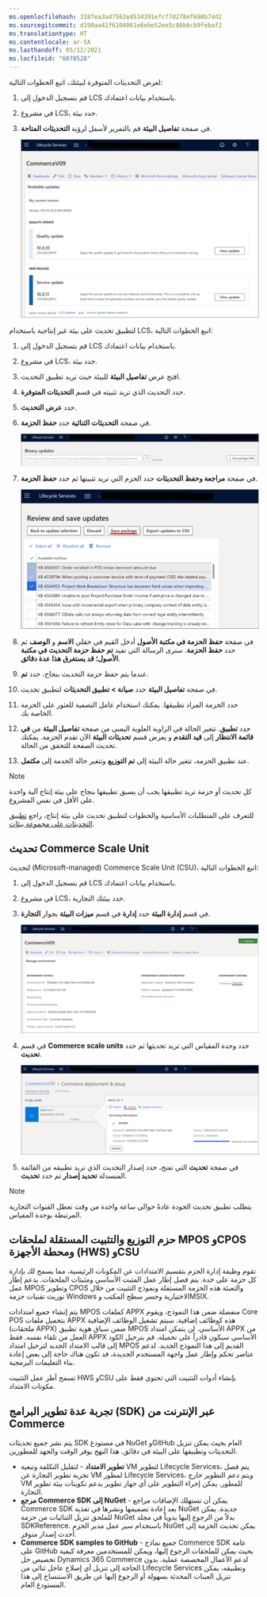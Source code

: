 ```yaml
---
ms.openlocfilehash: 318fea3ad7562e4534391efcf7d278ef698b74d2
ms.sourcegitcommit: d190aa41f6104061e6ebe52ee5c86b6cb9febaf2
ms.translationtype: HT
ms.contentlocale: ar-SA
ms.lasthandoff: 05/12/2021
ms.locfileid: "6070528"
---
```

لعرض التحديثات المتوفرة لبيئتك، اتبع الخطوات التالية:

1. قم بتسجيل الدخول إلى LCS باستخدام بيانات اعتمادك.
2. في مشروع LCS، حدد بيئة.
3. في صفحة **تفاصيل البيئة** قم بالتمرير لأسفل لرؤية **التحديثات المتاحة**.

    [![لقطة شاشة لصفحة التحديثات المتوفرة في LCS](../media/available-updates-ss.jpg)](../media/available-updates-ss.jpg#lightbox)
 

لتطبيق تحديث على بيئة غير إنتاجية باستخدام LCS، اتبع الخطوات التالية:

1. قم بتسجيل الدخول إلى LCS باستخدام بيانات اعتمادك.
2. في مشروع LCS، حدد بيئة.
3. افتح عرض **تفاصيل البيئة** للبيئة حيث تريد تطبيق التحديث.
4. حدد التحديث الذي تريد تثبيته في قسم **التحديثات المتوفرة**.
5. حدد **عرض التحديث**.
6. في صفحة **التحديثات الثنائية** حدد **حفظ الحزمة**.

    ![لقطة شاشة لقسم التحديثات الثنائية](../media/binary-updates-ss.jpg)
 
7. في صفحة **مراجعة وحفظ التحديثات** حدد الحزم التي تريد تثبيتها ثم حدد **حفظ الحزمة**.

    ![لقطة شاشة لمثال لصفحة مراجعة التحديثات وحفظها](../media/review-save-updates-ss.jpg)
 
8. في صفحة **حفظ الحزمة في مكتبة الأصول** أدخل القيم في حقلي **الاسم** و **الوصف** ثم حدد **حفظ الحزمة**. سترى الرسالة التي تفيد **تم حفظ حزمة التحديث في مكتبة الأصول؛ قد يستغرق هذا عدة دقائق**. 
9. عندما يتم حفظ حزمة التحديث بنجاح، حدد **تم**. 
10. في صفحة **تفاصيل البيئة** حدد **صيانة > تطبيق التحديثات** لتطبيق تحديث.
11. حدد الحزمة المراد تطبيقها. يمكنك استخدام عامل التصفية للعثور على الحزمة الخاصة بك.
12. حدد **تطبيق**. تتغير الحالة في الزاوية العلوية اليمنى من صفحة **تفاصيل البيئة** من **في قائمة الانتظار** إلى **قيد التقدم** و يعرض قسم **تحديثات البيئة** الآن تقدم الحزمة. يمكنك تحديث الصفحة للتحقق من الحالة.
13. عند تطبيق الحزمة، تتغير حالة البيئة إلى **تم التوزيع** وتتغير حالة الخدمة إلى **مكتمل**.

> [!NOTE]
> كل تحديث أو حزمة تريد تطبيقها يجب أن يسبق تطبيقها بنجاح على بيئة إنتاج آلية واحدة على الأقل في نفس المشروع.

للتعرف على المتطلبات الأساسية والخطوات لتطبيق تحديث على بيئة إنتاج، راجع [تطبيق التحديثات على مجموعة بيئات](https://docs.microsoft.com/dynamics365/fin-ops-core/dev-itpro/deployment/apply-deployable-package-system#apply-a-package-to-a-production-environment-by-using-lcs/?azure-portal=true).

## <a name="update-a-commerce-scale-unit"></a>تحديث Commerce Scale Unit 

لتحديث (Microsoft-managed) Commerce Scale Unit (CSU)، اتبع الخطوات التالية:

1. قم بتسجيل الدخول إلى LCS باستخدام بيانات اعتمادك.

2. في مشروع LCS، حدد بيئتك التجارية.

3. في قسم **إدارة البيئة** حدد **إدارة** في قسم **ميزات البيئة** بجوار **التجارة**.

    [![لقطة شاشة لمثال لوظيفة الإدارة](../media/update-manage-ss.jpg)](../media/update-manage-ss.jpg#lightbox)
    
4. في قسم **Commerce scale units** حدد وحدة المقياس التي تريد تحديثها ثم حدد **تحديث**.

    [![لقطة شاشة لتحديث Commerce scale unit](../media/update-commerce-scale-unit-ss.jpg)](../media/update-commerce-scale-unit-ss.jpg#lightbox)
    
5. في صفحة **تحديث** التي تفتح، حدد إصدار التحديث الذي تريد تطبيقه من القائمة المنسدلة **تحديد إصدار** ثم حدد **تحديث**. 

> [!NOTE]
> يتطلب تطبيق تحديث الجودة عادةً حوالي ساعة واحدة من وقت تعطل القنوات التجارية المرتبطة بوحدة المقياس.


## <a name="independent-deployment-and-installation-packages-for-mpos-cpos-hardware-station-hws-and-csu-extensions"></a>حزم التوزيع والتثبيت المستقلة لملحقات MPOS وCPOS ومحطة الأجهزة (HWS) وCSU
تقوم وظيفة إدارة الحزم بتقسيم الامتدادات عن المكونات الرئيسية، مما يسمح لك بإدارة كل حزمة على حدة. يتم فصل إطار عمل المثبت الأساسي ومثبتات الملحقات.  يدعم إطار عمل MPOS وتطوير CPOS والتعبئة هذه الحزمة المستقلة ونموذج التثبيت من خلال توريث تقنيات حزمة Windows الاختيارية وجسر سطح المكتب وMSIX.
 
يتم إنشاء جميع امتدادات MPOS كملفات APPX منفصلة ضمن هذا النموذج، ويقوم Core POS بتحميل ملفات APPX هذه كوظائف إضافية. سيتم تشغيل الوظائف الإضافية (ملحقات APPX) ضمن سياق هوية تطبيق MPOS الأساسي. لن يتمكن امتداد APPX من العمل من تلقاء نفسه. فقط APPX الأساسي سيكون قادراً على تحميله. قم بترحيل الكود إلى قالب الامتداد الجديد لترحيل امتداد MPOS القديم إلى هذا النموذج الجديد. لدعم عناصر تحكم وإطار عمل واجهة المستخدم الجديدة، قد تكون هناك حاجة إلى بعض إعادة بناء التعليمات البرمجية.

تسمح أطر عمل التثبيت HWS وCSU بإنشاء أدوات التثبيت التي تحتوي فقط على مكونات الامتداد.

## <a name="commerce-online-software-development-kit-sdk-experience"></a>تجربة عدة تطوير البرامج (SDK) عبر الإنترنت من Commerce
يتم نشر جميع تحديثات SDK في مستودع NuGet وGitHub العام بحيث يمكن تنزيل التحديثات وتطبيقها على البيئة في دقائق. هذا النهج يوفر الوقت والجهد للمطورين.

- **تطوير الامتداد** - لتقليل التكلفة وتبعية VM لتطوير Lifecycle Services، يتم فصل تجربة تطوير التجارة عن VM لمطور Lifecycle Services، ويتم دعم التطوير خارج VM للمطور. يمكن إجراء التطوير على أي جهاز تطوير يدعم تكوينات بيئة تطوير التجارة.
- **مرجع Commerce SDK إلى NuGet** - يمكن أن تستهلك الإضافات مراجع Commerce SDK بعد إعادة تصميمها ونشرها في تغذية NuGet جديدة. يمكن للملحق تنزيل الثنائيات من حزمة NuGet بدلاً من الرجوع إليها يدوياً في مجلد SDKReference. باستخدام سير عمل مدير الحزم NuGet يمكن تحديث الحزمة إلى أحدث إصدار متوفر.
- **Commerce SDK samples to GitHub** - جميع نماذج Commerce SDK عامة على GitHub بحيث يمكن للملحقات الرجوع إليها، ويمكن للمستخدمين معرفة كيفية تخصيص حل Dynamics 365 Commerce لدعم الأعمال المخصصة عملية. بدون الحاجة إلى تنزيل أي إصلاح عاجل ثنائي من Lifecycle Services وتطبيقه، يمكن تنزيل العينات المحدثة بسهولة أو الرجوع إليها عن طريق الاستنساخ إلى هذا المستودع العام.


